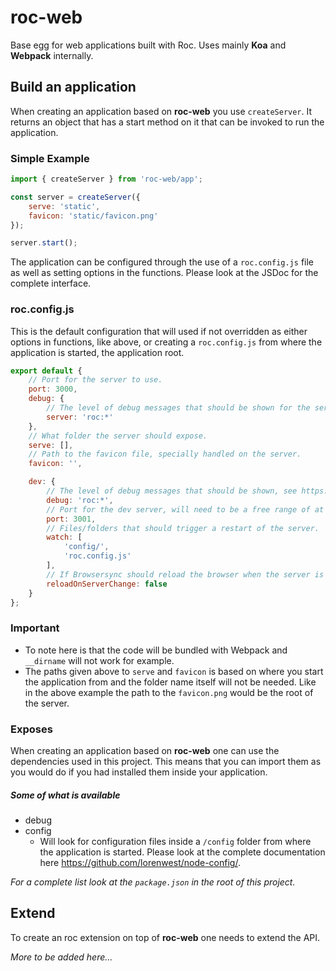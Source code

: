 # roc-web

Base egg for web applications built with Roc. Uses mainly __Koa__ and __Webpack__ internally.

## Build an application
When creating an application based on __roc-web__ you use `createServer`. It returns an object that has a start method on it that can be invoked to run the application.

### Simple Example
```javascript
import { createServer } from 'roc-web/app';

const server = createServer({
    serve: 'static',
    favicon: 'static/favicon.png'
});

server.start();
```

The application can be configured through the use of a `roc.config.js` file as well as setting options in the functions. Please look at the JSDoc for the complete interface.

### roc.config.js
This is the default configuration that will used if not overridden as either options in functions, like above, or creating a `roc.config.js` from where the application is started, the application root.
```javascript
export default {
    // Port for the server to use.
    port: 3000,
    debug: {
        // The level of debug messages that should be shown for the server, see https://www.npmjs.com/package/debug
        server: 'roc:*'
    },
    // What folder the server should expose.
    serve: [],
    // Path to the favicon file, specially handled on the server.
    favicon: '',

    dev: {
        // The level of debug messages that should be shown, see https://www.npmjs.com/package/debug
        debug: 'roc:*',
        // Port for the dev server, will need to be a free range of at least 3.
        port: 3001,
        // Files/folders that should trigger a restart of the server.
        watch: [
            'config/',
            'roc.config.js'
        ],
        // If Browsersync should reload the browser when the server is rebuilt.
        reloadOnServerChange: false
    }
};
```

### Important
* To note here is that the code will be bundled with Webpack and `__dirname` will not work for example.
* The paths given above to `serve` and `favicon` is based on where you start the application from and the folder name itself will not be needed. Like in the above example the path to the `favicon.png` would be the root of the server.

### Exposes
When creating an application based on __roc-web__ one can use the dependencies used in this project. This means that you can import them as you would do if you had installed them inside your application.

##### Some of what is available
* debug
* config
    * Will look for configuration files inside a `/config` folder from where the application is started. Please look at the complete documentation here https://github.com/lorenwest/node-config/.

_For a complete list look at the `package.json` in the root of this project._

## Extend
To create an roc extension on top of __roc-web__ one needs to extend the API.

_More to be added here…_
